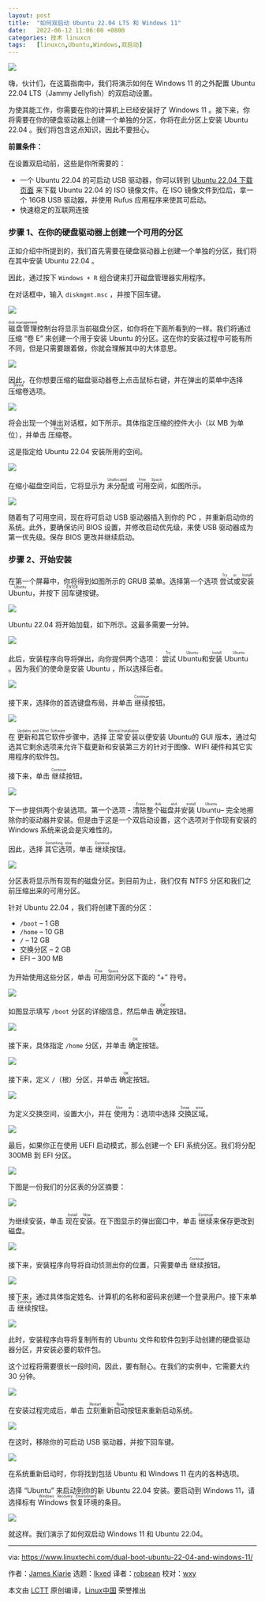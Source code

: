 ```yaml
---
layout: post
title:	"如何双启动 Ubuntu 22.04 LTS 和 Windows 11"
date:	2022-06-12 11:06:00 +0800 
categories:	技术 linuxcn 
tags:	[linuxcn,Ubuntu,Windows,双启动]
---
```



![](/Asserts/Images/album/202206/12/110546fff10ck07e2p0z2f.jpg)


嗨，伙计们，在这篇指南中，我们将演示如何在 Windows 11 的之外配置 Ubuntu 22.04 LTS（Jammy Jellyfish）的双启动设置。


为使其能工作，你需要在你的计算机上已经安装好了 Windows 11 。接下来，你将需要在你的硬盘驱动器上创建一个单独的分区，你将在此分区上安装 Ubuntu 22.04 。我们将包含这点知识，因此不要担心。


**前置条件：**


在设置双启动前，这些是你所需要的：


* 一个 Ubuntu 22.04 的可启动 USB 驱动器，你可以转到 [Ubuntu 22.04 下载页面](https://releases.ubuntu.com/22.04/) 来下载 Ubuntu 22.04 的 ISO 镜像文件。在 ISO 镜像文件到位后，拿一个 16GB USB 驱动器，并使用 Rufus 应用程序来使其可启动。
* 快速稳定的互联网连接


### 步骤 1、在你的硬盘驱动器上创建一个可用的分区


正如介绍中所提到的，我们首先需要在硬盘驱动器上创建一个单独的分区，我们将在其中安装 Ubuntu 22.04 。


因此，通过按下 `Windows + R` 组合键来打开磁盘管理器实用程序。


在对话框中，输入 `diskmgmt.msc` ，并按下回车键。


![](/Asserts/Images/album/202206/12/110606fmpfzm0f2gkvfobb.png)


<ruby> 磁盘管理 <rt>  disk management </rt></ruby>控制台将显示当前磁盘分区，如你将在下面所看到的一样。我们将通过压缩 “卷 E” 来创建一个用于安装 Ubuntu 的分区。这在你的安装过程中可能有所不同，但是只需要跟着做，你就会理解其中的大体意思。


![](/Asserts/Images/album/202206/12/110606a6z06wyve3twn06e.png)


因此，在你想要压缩的磁盘驱动器卷上点击鼠标右键，并在弹出的菜单中选择 <ruby> 压缩卷 <rt>  Shrink </rt></ruby> 选项。


![](/Asserts/Images/album/202206/12/110606m65o66y1k2j5yiif.png)


将会出现一个弹出对话框，如下所示。具体指定压缩的控件大小（以 MB 为单位），并单击 <ruby> 压缩卷 <rt>  Shrink </rt></ruby> 。


这是指定给 Ubuntu 22.04 安装所用的空间。


![](/Asserts/Images/album/202206/12/110607hzkuyui8didozziz.png)


在缩小磁盘空间后，它将显示为 <ruby> 未分配 <rt>  Unallocated </rt></ruby> 或 <ruby> 可用空间 <rt>  Free Space </rt></ruby>，如图所示。


![](/Asserts/Images/album/202206/12/110607n7ne65wcm59z5m6p.png)


随着有了可用空间，现在将可启动 USB 驱动器插入到你的 PC ，并重新启动你的系统。此外，要确保访问 BIOS 设置，并修改启动优先级，来使 USB 驱动器成为第一优先级。保存 BIOS 更改并继续启动。


### 步骤 2、开始安装


在第一个屏幕中，你将得到如图所示的 GRUB 菜单。选择第一个选项 <ruby> 尝试或安装 Ubuntu <rt>  Try or Install Ubuntu </rt></ruby> ，并按下 <ruby> 回车键 <rt>  ENTER </rt></ruby> 按键。


![](/Asserts/Images/album/202206/12/110607ugqlqwtugk1girzl.png)


Ubuntu 22.04 将开始加载，如下所示。这最多需要一分钟。


![](/Asserts/Images/album/202206/12/110607uwlf222o2onlnjr2.png)


此后，安装程序向导将弹出，向你提供两个选项： <ruby> 尝试 Ubuntu <rt>  Try Ubuntu </rt></ruby> 和 <ruby> 安装 Ubuntu <rt>  Install Ubuntu </rt></ruby>。因为我们的使命是安装 Ubuntu ，所以选择后者。


![](/Asserts/Images/album/202206/12/110608lvrkrkkkbb9bkh09.png)


接下来，选择你的首选键盘布局，并单击 <ruby> 继续 <rt>  Continue </rt></ruby> 按钮。


![](/Asserts/Images/album/202206/12/110608f0txnc0mxtcxmohf.png)


在 <ruby> 更新和其它软件 <rt>  Updates and Other Software </rt></ruby> 步骤中，选择 <ruby> 正常安装 <rt>  Normal Installation </rt></ruby> 以便安装 Ubuntu的 GUI 版本，通过勾选其它剩余选项来允许下载更新和安装第三方的针对于图像、WIFI 硬件和其它实用程序的软件包。


接下来，单击 <ruby> 继续 <rt>  Continue </rt></ruby> 按钮。


![](/Asserts/Images/album/202206/12/110608m3dbuzlqllyxbqly.png)


下一步提供两个安装选项。第一个选项 - <ruby> 清除整个磁盘并安装 Ubuntu <rt>  Erase disk and install Ubuntu </rt></ruby> – 完全地擦除你的驱动器并安装。但是由于这是一个双启动设置，这个选项对于你现有安装的 Windows 系统来说会是灾难性的。


因此，选择 <ruby> 其它选项 <rt>  Something else </rt></ruby>，单击 <ruby> 继续 <rt>  Continue </rt></ruby> 按钮。


![](/Asserts/Images/album/202206/12/110608yagsnljf6sf6ynvz.png)


分区表将显示所有现有的磁盘分区。到目前为止，我们仅有 NTFS 分区和我们之前压缩出来的可用分区。


针对 Ubuntu 22.04 ，我们将创建下面的分区：


* `/boot` – 1 GB
* `/home` – 10 GB
* `/` – 12 GB
* 交换分区 – 2 GB
* EFI – 300 MB


为开始使用这些分区，单击 <ruby> 可用空间 <rt>  Free Space </rt></ruby>分区下面的 “+” 符号。


![](/Asserts/Images/album/202206/12/110609cfhzcbg8oxg82sxo.png)


如图显示填写 `/boot` 分区的详细信息，然后单击 <ruby> 确定 <rt>  OK </rt></ruby> 按钮。


![](/Asserts/Images/album/202206/12/110609lcg6vc7xkezk7bkk.png)


接下来，具体指定 `/home` 分区，并单击 <ruby> 确定 <rt>  OK </rt></ruby> 按钮。


![](/Asserts/Images/album/202206/12/110609ytdro6lbg3glbgfg.png)


接下来，定义 `/`（根）分区，并单击 <ruby> 确定 <rt>  OK </rt></ruby> 按钮。


![](/Asserts/Images/album/202206/12/110609kksq1j24zyno2ksy.png)


为定义交换空间，设置大小，并在 <ruby> 使用为 <rt>  Use as </rt></ruby>：选项中选择 <ruby> 交换区域 <rt>  Swap area </rt></ruby>。


![](/Asserts/Images/album/202206/12/110610a34ztwodo81o01zq.png)


最后，如果你正在使用 UEFI 启动模式，那么创建一个 EFI 系统分区。我们将分配 300MB 到 EFI 分区。


![](/Asserts/Images/album/202206/12/110610uxfdex7fl01x184h.png)


下图是一份我们的分区表的分区摘要：


![](/Asserts/Images/album/202206/12/110611l66tzpjzb969ttv9.png)


为继续安装，单击 <ruby> 现在安装 <rt>  Install Now </rt></ruby>。在下图显示的弹出窗口中，单击 <ruby> 继续 <rt>  Continue </rt></ruby>来保存更改到磁盘。


![](/Asserts/Images/album/202206/12/110611a4kck5vvv14jiq46.png)


接下来，安装程序向导将自动侦测出你的位置，只需要单击 <ruby> 继续 <rt>  Continue </rt></ruby> 按钮。


![](/Asserts/Images/album/202206/12/110611wqtz40oq6mwmjmwg.png)


接下来，通过具体指定姓名、计算机的名称和密码来创建一个登录用户。接下来单击 <ruby> 继续 <rt>  Continue </rt></ruby> 按钮。


![](/Asserts/Images/album/202206/12/110612wtwhyrcee4itczlr.png)


此时，安装程序向导将复制所有的 Ubuntu 文件和软件包到手动创建的硬盘驱动器分区，并安装必要的软件包。


这个过程将需要很长一段时间，因此，要有耐心。在我们的实例中，它需要大约 30 分钟。


![](/Asserts/Images/album/202206/12/110612lrr1p1ndanndxrid.png)


在安装过程完成后，单击 <ruby> 立刻重新启动 <rt>  Restart Now </rt></ruby> 按钮来重新启动系统。


![](/Asserts/Images/album/202206/12/110612sd2v6cy8aa6tat68.png)


在这时，移除你的可启动 USB 驱动器，并按下回车键。


![](/Asserts/Images/album/202206/12/110612wkqfkadzx0aakqke.png)


在系统重新启动时，你将找到包括 Ubuntu 和 Windows 11 在内的各种选项。


选择 “Ubuntu” 来启动到你的新 Ubuntu 22.04 安装。要启动到 Windows 11，请选择标有 <ruby> Windows 恢复环境 <rt>  Windows Recovery Environment </rt></ruby> 的条目。


![](/Asserts/Images/album/202206/12/110613b55p3yh3bnprc8y8.png)


就这样。我们演示了如何双启动 Windows 11 和 Ubuntu 22.04。




---


via: <https://www.linuxtechi.com/dual-boot-ubuntu-22-04-and-windows-11/>


作者：[James Kiarie](https://www.linuxtechi.com/author/james/) 选题：[lkxed](https://github.com/lkxed) 译者：[robsean](https://github.com/robsean) 校对：[wxy](https://github.com/wxy)


本文由 [LCTT](https://github.com/LCTT/TranslateProject) 原创编译，[Linux中国](https://linux.cn/) 荣誉推出
